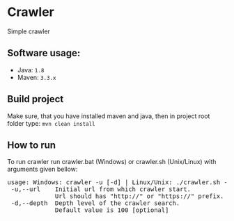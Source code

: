 # Crawler
Simple crawler

## Software usage:

* Java: `1.8`
* Maven: `3.3.x`

## Build project
Make sure, that you have installed maven and java, then in project root  folder type:
`mvn clean install`

## How to run

To run crawler run crawler.bat (Windows) or crawler.sh (Unix/Linux) with arguments given bellow:
<pre>
usage: Windows: crawler -u [-d] | Linux/Unix: ./crawler.sh -u [-d]
 -u,--url    Initial url from which crawler start. 
             Url should has "http://" or "https://" prefix.
 -d,--depth  Depth level of the crawler search. 
             Default value is 100 [optional]
</pre>